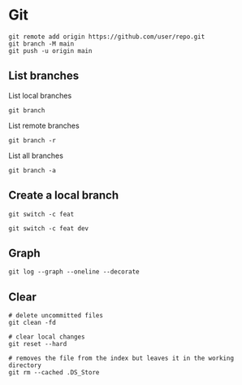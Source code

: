 # Git

```shell
git remote add origin https://github.com/user/repo.git
git branch -M main
git push -u origin main
```

## List branches

List local branches
```shell
git branch
```

List remote branches
```shell
git branch -r
```

List all branches
```shell
git branch -a
```

## Create a local branch

```shell
git switch -c feat
```

```shell
git switch -c feat dev
```

## Graph

```shell
git log --graph --oneline --decorate
```

## Clear

```shell
# delete uncommitted files
git clean -fd

# clear local changes
git reset --hard
```

```shell
# removes the file from the index but leaves it in the working directory
git rm --cached .DS_Store
```

